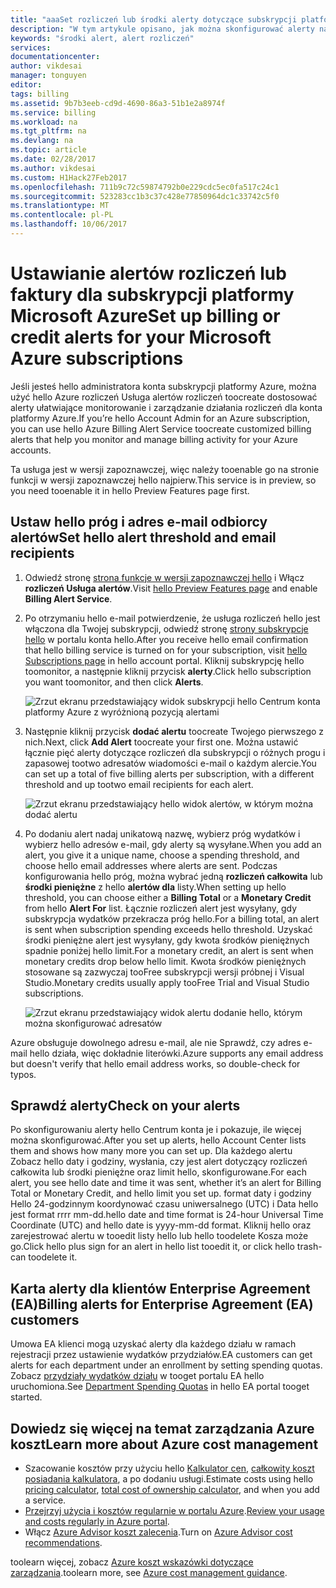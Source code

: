 ```yaml
---
title: "aaaSet rozliczeń lub środki alerty dotyczące subskrypcji platformy Azure | Dokumentacja firmy Microsoft"
description: "W tym artykule opisano, jak można skonfigurować alerty na rachunku Azure, aby uniknąć niespodzianki rozliczeń."
keywords: "środki alert, alert rozliczeń"
services: 
documentationcenter: 
author: vikdesai
manager: tonguyen
editor: 
tags: billing
ms.assetid: 9b7b3eeb-cd9d-4690-86a3-51b1e2a8974f
ms.service: billing
ms.workload: na
ms.tgt_pltfrm: na
ms.devlang: na
ms.topic: article
ms.date: 02/28/2017
ms.author: vikdesai
ms.custom: H1Hack27Feb2017
ms.openlocfilehash: 711b9c72c59874792b0e229cdc5ec0fa517c24c1
ms.sourcegitcommit: 523283cc1b3c37c428e77850964dc1c33742c5f0
ms.translationtype: MT
ms.contentlocale: pl-PL
ms.lasthandoff: 10/06/2017
---
```

# <a name="set-up-billing-or-credit-alerts-for-your-microsoft-azure-subscriptions"></a><span data-ttu-id="1fd15-104">Ustawianie alertów rozliczeń lub faktury dla subskrypcji platformy Microsoft Azure</span><span class="sxs-lookup"><span data-stu-id="1fd15-104">Set up billing or credit alerts for your Microsoft Azure subscriptions</span></span>
<span data-ttu-id="1fd15-105">Jeśli jesteś hello administratora konta subskrypcji platformy Azure, można użyć hello Azure rozliczeń Usługa alertów rozliczeń toocreate dostosować alerty ułatwiające monitorowanie i zarządzanie działania rozliczeń dla konta platformy Azure.</span><span class="sxs-lookup"><span data-stu-id="1fd15-105">If you’re hello Account Admin for an Azure subscription, you can use hello Azure Billing Alert Service toocreate customized billing alerts that help you monitor and manage billing activity for your Azure accounts.</span></span>

<span data-ttu-id="1fd15-106">Ta usługa jest w wersji zapoznawczej, więc należy tooenable go na stronie funkcji w wersji zapoznawczej hello najpierw.</span><span class="sxs-lookup"><span data-stu-id="1fd15-106">This service is in preview, so you need tooenable it in hello Preview Features page first.</span></span>

## <a name="set-hello-alert-threshold-and-email-recipients"></a><span data-ttu-id="1fd15-107">Ustaw hello próg i adres e-mail odbiorcy alertów</span><span class="sxs-lookup"><span data-stu-id="1fd15-107">Set hello alert threshold and email recipients</span></span>
1. <span data-ttu-id="1fd15-108">Odwiedź stronę [strona funkcje w wersji zapoznawczej hello](https://account.windowsazure.com/PreviewFeatures) i Włącz **rozliczeń Usługa alertów**.</span><span class="sxs-lookup"><span data-stu-id="1fd15-108">Visit [hello Preview Features page](https://account.windowsazure.com/PreviewFeatures) and enable **Billing Alert Service**.</span></span>

1. <span data-ttu-id="1fd15-109">Po otrzymaniu hello e-mail potwierdzenie, że usługa rozliczeń hello jest włączona dla Twojej subskrypcji, odwiedź stronę [strony subskrypcje hello](https://account.windowsazure.com/Subscriptions) w portalu konta hello.</span><span class="sxs-lookup"><span data-stu-id="1fd15-109">After you receive hello email confirmation that hello billing service is turned on for your subscription, visit [hello Subscriptions page](https://account.windowsazure.com/Subscriptions) in hello account portal.</span></span> <span data-ttu-id="1fd15-110">Kliknij subskrypcję hello toomonitor, a następnie kliknij przycisk **alerty**.</span><span class="sxs-lookup"><span data-stu-id="1fd15-110">Click hello subscription you want toomonitor, and then click **Alerts**.</span></span>

    ![Zrzut ekranu przedstawiający widok subskrypcji hello Centrum konta platformy Azure z wyróżnioną pozycją alertami][Image1]

2. <span data-ttu-id="1fd15-112">Następnie kliknij przycisk **dodać alertu** toocreate Twojego pierwszego z nich.</span><span class="sxs-lookup"><span data-stu-id="1fd15-112">Next, click **Add Alert** toocreate your first one.</span></span> <span data-ttu-id="1fd15-113">Można ustawić łącznie pięć alerty dotyczące rozliczeń dla subskrypcji o różnych progu i zapasowej tootwo adresatów wiadomości e-mail o każdym alercie.</span><span class="sxs-lookup"><span data-stu-id="1fd15-113">You can set up a total of five billing alerts per subscription, with a different threshold and up tootwo email recipients for each alert.</span></span>

    ![Zrzut ekranu przedstawiający hello widok alertów, w którym można dodać alertu][Image2]

3. <span data-ttu-id="1fd15-115">Po dodaniu alert nadaj unikatową nazwę, wybierz próg wydatków i wybierz hello adresów e-mail, gdy alerty są wysyłane.</span><span class="sxs-lookup"><span data-stu-id="1fd15-115">When you add an alert, you give it a unique name, choose a spending threshold, and choose hello email addresses where alerts are sent.</span></span> <span data-ttu-id="1fd15-116">Podczas konfigurowania hello próg, można wybrać jedną **rozliczeń całkowita** lub **środki pieniężne** z hello **alertów dla** listy.</span><span class="sxs-lookup"><span data-stu-id="1fd15-116">When setting up hello threshold, you can choose either a **Billing Total** or a **Monetary Credit** from hello **Alert For** list.</span></span> <span data-ttu-id="1fd15-117">Łącznie rozliczeń alert jest wysyłany, gdy subskrypcja wydatków przekracza próg hello.</span><span class="sxs-lookup"><span data-stu-id="1fd15-117">For a billing total, an alert is sent when subscription spending exceeds hello threshold.</span></span> <span data-ttu-id="1fd15-118">Uzyskać środki pieniężne alert jest wysyłany, gdy kwota środków pieniężnych spadnie poniżej hello limit.</span><span class="sxs-lookup"><span data-stu-id="1fd15-118">For a monetary credit, an alert is sent when monetary credits drop below hello limit.</span></span> <span data-ttu-id="1fd15-119">Kwota środków pieniężnych stosowane są zazwyczaj tooFree subskrypcji wersji próbnej i Visual Studio.</span><span class="sxs-lookup"><span data-stu-id="1fd15-119">Monetary credits usually apply tooFree Trial and Visual Studio subscriptions.</span></span>

    ![Zrzut ekranu przedstawiający widok alertu dodanie hello, którym można skonfigurować adresatów][Image3]

<span data-ttu-id="1fd15-121">Azure obsługuje dowolnego adresu e-mail, ale nie Sprawdź, czy adres e-mail hello działa, więc dokładnie literówki.</span><span class="sxs-lookup"><span data-stu-id="1fd15-121">Azure supports any email address but doesn't verify that hello email address works, so double-check for typos.</span></span>

## <a name="check-on-your-alerts"></a><span data-ttu-id="1fd15-122">Sprawdź alerty</span><span class="sxs-lookup"><span data-stu-id="1fd15-122">Check on your alerts</span></span>
<span data-ttu-id="1fd15-123">Po skonfigurowaniu alerty hello Centrum konta je i pokazuje, ile więcej można skonfigurować.</span><span class="sxs-lookup"><span data-stu-id="1fd15-123">After you set up alerts, hello Account Center lists them and shows how many more you can set up.</span></span> <span data-ttu-id="1fd15-124">Dla każdego alertu Zobacz hello daty i godziny, wysłania, czy jest alert dotyczący rozliczeń całkowita lub środki pieniężne oraz limit hello, skonfigurowane.</span><span class="sxs-lookup"><span data-stu-id="1fd15-124">For each alert, you see hello date and time it was sent, whether it’s an alert for Billing Total or Monetary Credit, and hello limit you set up.</span></span> <span data-ttu-id="1fd15-125">format daty i godziny Hello 24-godzinnym koordynować czasu uniwersalnego (UTC) i Data hello jest format rrrr mm-dd.</span><span class="sxs-lookup"><span data-stu-id="1fd15-125">hello date and time format is 24-hour Universal Time Coordinate (UTC) and hello date is yyyy-mm-dd format.</span></span> <span data-ttu-id="1fd15-126">Kliknij hello oraz zarejestrować alertu w tooedit listy hello lub hello toodelete Kosza może go.</span><span class="sxs-lookup"><span data-stu-id="1fd15-126">Click hello plus sign for an alert in hello list tooedit it, or click hello trash-can toodelete it.</span></span>

## <a name="billing-alerts-for-enterprise-agreement-ea-customers"></a><span data-ttu-id="1fd15-127">Karta alerty dla klientów Enterprise Agreement (EA)</span><span class="sxs-lookup"><span data-stu-id="1fd15-127">Billing alerts for Enterprise Agreement (EA) customers</span></span>
<span data-ttu-id="1fd15-128">Umowa EA klienci mogą uzyskać alerty dla każdego działu w ramach rejestracji przez ustawienie wydatków przydziałów.</span><span class="sxs-lookup"><span data-stu-id="1fd15-128">EA customers can get alerts for each department under an enrollment by setting spending quotas.</span></span> <span data-ttu-id="1fd15-129">Zobacz [przydziały wydatków działu](https://ea.azure.com/helpdocs/departmentSpendingQuotas) w tooget portalu EA hello uruchomiona.</span><span class="sxs-lookup"><span data-stu-id="1fd15-129">See [Department Spending Quotas](https://ea.azure.com/helpdocs/departmentSpendingQuotas) in hello EA portal tooget started.</span></span>

## <a name="learn-more-about-azure-cost-management"></a><span data-ttu-id="1fd15-130">Dowiedz się więcej na temat zarządzania Azure koszt</span><span class="sxs-lookup"><span data-stu-id="1fd15-130">Learn more about Azure cost management</span></span>
- <span data-ttu-id="1fd15-131">Szacowanie kosztów przy użyciu hello [Kalkulator cen](https://azure.microsoft.com/pricing/calculator/), [całkowity koszt posiadania kalkulatora](https://aka.ms/azure-tco-calculator), a po dodaniu usługi.</span><span class="sxs-lookup"><span data-stu-id="1fd15-131">Estimate costs using hello [pricing calculator](https://azure.microsoft.com/pricing/calculator/), [total cost of ownership calculator](https://aka.ms/azure-tco-calculator), and when you add a service.</span></span>
- <span data-ttu-id="1fd15-132">[Przejrzyj użycia i kosztów regularnie w portalu Azure](billing-getting-started.md#costs).</span><span class="sxs-lookup"><span data-stu-id="1fd15-132">[Review your usage and costs regularly in Azure portal](billing-getting-started.md#costs).</span></span>
- <span data-ttu-id="1fd15-133">Włącz [Azure Advisor koszt zalecenia](../advisor/advisor-cost-recommendations.md).</span><span class="sxs-lookup"><span data-stu-id="1fd15-133">Turn on [Azure Advisor cost recommendations](../advisor/advisor-cost-recommendations.md).</span></span>

<span data-ttu-id="1fd15-134">toolearn więcej, zobacz [Azure koszt wskazówki dotyczące zarządzania](billing-getting-started.md).</span><span class="sxs-lookup"><span data-stu-id="1fd15-134">toolearn more, see [Azure cost management guidance](billing-getting-started.md).</span></span>

[Image1]: ./media/azure-billing-set-up-alerts/billingalert1.png 
[Image2]: ./media/azure-billing-set-up-alerts/billingalert2.png
[Image3]: ./media/azure-billing-set-up-alerts/billingalerts3.png 
